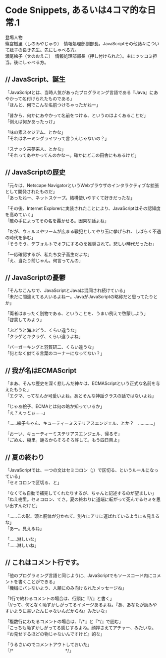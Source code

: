 # Code Snippets, あるいは4コマ的な日常.1

登場人物  
篠宮樹里（しのみやじゅり）　情報処理部副部長。JavaScriptその他諸々について絵子の良き先生。先にしゃべる方。  
瀬尾絵子（せのおえこ）　情報処理部部長（押し付けられた）。主にツッコミ担当。後にしゃべる方。

## // JavaScript、誕生

「JavaScriptとは、当時人気があったプログラミング言語である『Java』にあやかって名付けられたものである」  
「ほんと、何でこんな名前つけちゃったかねー」

「昔から、何かにあやかって名前をつける、というのはよくあることだ」  
「例えば何かあったっけ」

「味の素スタジアム、とかな」  
「それはネーミングライツって言うんじゃないの？」

「スナック来夢来人、とかな」  
「それってあやかってんのかなー。確かにどこの田舎にもあるけど」

## // JavaScriptの歴史

「元々は、Netscape NavigatorというWebブラウザのインタラクティブな拡張として開発されたものだ」  
「あったねー、ネットスケープ。結構使いやすくて好きだったな」

「その後、Internet Explorerに実装されたことにより、JavaScriptはその認知度を高めていく」  
「敵の手によってその名を轟かせる。因果な話よね」

「だが、ウィルスやワームが広まる戦犯としてやり玉に挙げられ、しばらく不遇の時代を歩む」  
「そうそう、デフォルトでオフにするのを推奨されて。悲しい時代だったわ」

「一応確認するが、私たち女子高生だよな」  
「え、当たり前じゃん。何言ってんの」

## // JavaScriptの憂鬱

「そんなこんなで、JavaScriptとJavaは混同され続けている」  
「未だに間違えてる人いるよねー。JavaがJavaScriptの略称だと思ってたりとか」

「両者はまったく別物である、ということを、うまい例えで啓蒙しよう」  
「啓蒙してみよう」

「ぶどうと海ぶどう、くらい違うな」  
「クラゲとキクラゲ、くらい違うよね」

「バーガーキングと羽賀研二、くらい違うな」  
「何となく似てる言葉のコーナーになってない？」

## // 我が名はECMAScript

「まあ、そんな歴史を深く悲しんだ神々は、ECMAScriptという正式な名前を与えたもうた」  
「エクマ、ってなんか可愛いよね。あとそんな神話クラスの話ではないよね」

「じゃあ絵子、ECMAとは何の略か知っているか」  
「え？えっとぉ……」

「……絵子ちゃん、キューティーミステリアスエンジェル、とか？　…………」

「おーい、キューティーミステリアスエンジェル、帰るぞ」  
「ごめん、樹里。謝るからそろそろ許して。もう四日目よ」

## // 夏の終わり

「JavaScriptでは、一つの文はセミコロン（;）で区切る、というルールになっている」  
「セミコロンで区切る、と」

「なくても自動で補完してくれたりするが、ちゃんと記述するのが望ましい」  
「ねえ樹里。セミコロン、てさ。夏の終わりに道端に転がって死んでるセミを思い出すんだけど」

「……この形、頭と胴体が分かれて、別々にアリに運ばれているようにも見えるな」  
「あー。見えるね」

「……淋しいな」  
「……淋しいね」

## // これはコメント行です。

「他のプログラミング言語と同じように、JavaScriptでもソースコード内にコメントを書くことができる」  
「機械にバレないよう、人類にのみ向けられたメッセージね」

「1行で終わるコメントの場合は、行頭に『//』と書く」  
「//って、何となく恥ずかしがってるイメージあるよね。『あ、あなたが読みやすいように書いたんじゃないんだからね』みたいな」

「複数行にわたるコメントの場合は、『/\*』と『\*/』で囲む」  
「こっちも恥ずかしがってる感じするよね。顔押さえてアチャー、みたいな。『お見せするほどの物じゃないんですけど』的な」

「うるさいのでコメントアウトしておいた」  
「/\*　　　　　　　　　　　　\*/」
